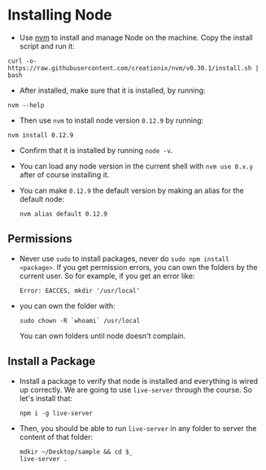 # Installing Node

- Use [nvm](https://github.com/creationix/nvm) to install and manage Node on the machine. Copy the install script and run it:

~~~~{.numberLines .bash startFrom="1"}
curl -o- https://raw.githubusercontent.com/creationix/nvm/v0.30.1/install.sh | bash
~~~~~~~

- After installed, make sure that it is installed, by running:

~~~~{.numberLines .bash startFrom="1"}
nvm --help
~~~~~~~

- Then use `nvm` to install node version `0.12.9` by running:

~~~~{.numberLines .bash startFrom="1"}
nvm install 0.12.9
~~~~~~~

- Confirm that it is installed by running `node -v`.

- You can load any node version in the current shell with `nvm use 0.x.y` after of course installing it.

- You can make `0.12.9` the default version by making an alias for the default node:

    ~~~~{.numberLines .bash startFrom="1"}
    nvm alias default 0.12.9
    ~~~~~~~
## Permissions

- Never use `sudo` to install packages, never do `sudo npm install <package>`. If you get permission errors, you can own the folders by the current user. So for example, if you get an error like:

    ~~~~{.numberLines .bash startFrom="1"}
    Error: EACCES, mkdir '/usr/local'
    ~~~~~~~

- you can own the folder with:

    ~~~~{.numberLines .bash startFrom="1"}
    sudo chown -R `whoami` /usr/local
    ~~~~~~~

    You can own folders until node doesn't complain.

## Install a Package

- Install a package to verify that node is installed and everything is wired up correctly. We are going to use `live-server` through the course. So let's install that:

    ~~~~{.numberLines .bash startFrom="1"}
    npm i -g live-server
    ~~~~~~~

- Then, you should be able to run `live-server` in any folder to server the content of that folder:

    ~~~~{.numberLines .bash startFrom="1"}
    mdkir ~/Desktop/sample && cd $_
    live-server .
    ~~~~~~~
